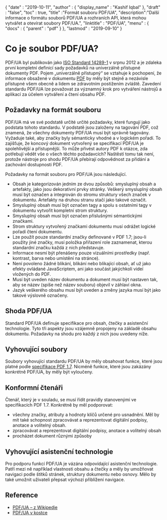 {
  "date" : "2019-10-11",
  "author" : {
    "display_name" : "Kashif Iqbal"
},
  "draft" : "false",
  "toc" : true,
  "title" :"Formát souboru PDF/UA",
  "description":"Další informace o formátu souborů PDF/UA a rozhraních API, která mohou vytvářet a otevírat soubory PDF/UA.",
  "linktitle" : "PDF/UA",
  "menu" : {
    "docs" : {
      "parent" : "pdf"
}
},
  "lastmod" : "2019-09-10"
}

# Co je soubor PDF/UA? #

PDF/UA byl publikován jako [ISO Standard 14289-1](https://en.wikipedia.org/wiki/ISO_14289) v srpnu 2012 a je zdaleka první kompletní definicí sady požadavků na univerzálně přístupné dokumenty PDF. Pojem „univerzálně přístupný“ se vztahuje k pochopení, že informace obsažené v dokumentu [PDF](/cs/pdf/) by měly být stejně a nezávisle přístupné všem obecně a lidem se zdravotním postižením zvláště. Zavedení standardu PDF/UA lze považovat za významný krok pro vytváření nástrojů a aplikací za účelem vytváření a čtení obsahu PDF.

## Požadavky na formát souboru ##

PDF/UA má ve své podstatě určité určité požadavky, které fungují jako podstata tohoto standardu. V podstatě jsou založeny na tagování PDF, což znamená, že všechny dokumenty PDF/UA musí být správně tagovány. Vyžaduje také, aby značky byly sémanticky vhodné a v logickém pořadí. To zajišťuje, že koncový dokument vytvořený se specifikací PDF/UA je spolehlivější a přístupnější. To může přivést autory PDF k otázce, zda potřebují vědět vše o všech těchto požadavcích? Naštěstí tomu tak není, protože nástroje pro shodu PDF/UA přebírají odpovědnost za přidání a zachování dostupnosti PDF.

Požadavky na formát souboru pro PDF/UA jsou následující.

* Obsah je kategorizován jedním ze dvou způsobů: smysluplný obsah a artefakty, jako jsou dekorativní prvky stránky. Veškerý smysluplný obsah musí být označen a integrován do stromu struktury všech značek v dokumentu. Artefakty na druhou stranu stačí jako takové označit.
* Smysluplný obsah musí být označen tagy a spolu s ostatními tagy v dokumentu vytvořit kompletní strom struktury.
* Smysluplný obsah musí být označen příslušnými sémantickými značkami.
* Strom struktury vytvořený značkami dokumentu musí odrážet logické pořadí čtení dokumentu.
* Lze použít pouze standardní značky definované v PDF 1.7; jsou-li použity jiné značky, musí položka přiřazení role zaznamenat, kterou standardní značku každá z nich představuje.
* Informace nesmí být přenášeny pouze vizuálními prostředky (např. kontrast, barva nebo umístění na stránce).
* Není povoleno žádné blikání, blikání nebo blikající obsah, ať už jako efekty ovládané JavaScriptem, ani jako součást jakýchkoli videí vložených do PDF.
* Musí být uveden název dokumentu a dokument musí být nastaven tak, aby se název (spíše než název souboru) objevil v záhlaví okna.
* Jazyk veškerého obsahu musí být uveden a změny jazyka musí být jako takové výslovně označeny.

## Shoda PDF/UA ##

Standard PDF/UA definuje specifikace pro obsah, čtečky a asistenční technologie. Tyto tři aspekty jsou vzájemně propojeny na základě obsahu dokumentu. Požadavky na shodu pro každý z nich jsou uvedeny níže.

## Vyhovující soubory ##

Soubory vyhovující standardu PDF/UA by měly obsahovat funkce, které jsou platné podle [specifikace PDF 1.7](https://opensource.adobe.com/dc-acrobat-sdk-docs/standards/pdfstandards/pdf/PDF32000_2008.pdf). Nicméně funkce, které jsou zakázány konkrétně PDF/UA, by měly být vyloučeny.

## Konformní čtenáři ##

Čtenář, který je v souladu, se musí řídit pravidly stanovenými ve specifikacích PDF 1.7. Konkrétně by měl podporovat:

* všechny značky, atributy a hodnoty klíčů určené pro usnadnění. Měl by mít také schopnost zpracovávat a reprezentovat digitální podpisy, anotace a volitelný obsah.
* zpracovávat a reprezentovat digitální podpisy, anotace a volitelný obsah
* procházet dokument různými způsoby

## Vyhovující asistenční technologie ##

Pro podporu funkcí PDF/UA je vázána odpovídající asistenční technologie. Patří mezi ně například vlastnosti obsahu a čtečky a měly by umožňovat navigaci podle štítků stránek, struktury dokumentu nebo osnovy. Mělo by také umožnit uživateli přepsat výchozí přiblížení navigace.

## Reference ##

* [PDF/UA – z Wikipedie](https://en.wikipedia.org/wiki/PDF/UA)
* [PDF/UA v kostce](https://pdfa.org/pdfua-in-a-nutshell/)


